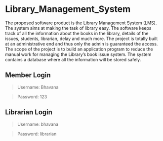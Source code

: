 # Library_Management_System

The proposed software product is the Library Management System (LMS). The system aims at making the task of library easy. The software keeps track of all the information about the books in the library, details of the issues, students, librarian, delay and much more. The project is totally built at an administrative end and thus only the admin is guaranteed the access. The scope of the project is to build an application program to reduce the manual work for managing the Library’s book issue system. The system contains a database where all the information will be stored safely.

## Member Login    

>Username: Bhavana

>Password: 123

## Librarian Login

>Username: bhavana

>Password: librarian
